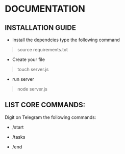 # DOCUMENTATION

## INSTALLATION GUIDE
- Install the dependcies type the following command
> source requirements.txt

- Create your file
> touch server.js

- run server
> node server.js

## LIST CORE COMMANDS:

Digit on Telegram the following commands:
- /start

- /tasks

- /end
